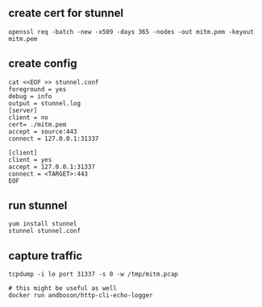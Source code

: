 ## create cert for stunnel
```
openssl req -batch -new -x509 -days 365 -nodes -out mitm.pem -keyout mitm.pem
```
## create config
```
cat <<EOF >> stunnel.conf
foreground = yes
debug = info
output = stunnel.log
[server]
client = no
cert= ./mitm.pem
accept = source:443
connect = 127.0.0.1:31337

[client]
client = yes
accept = 127.0.0.1:31337
connect = <TARGET>:443
EOF
```
## run stunnel 
```
yum install stunnel
stunnel stunnel.conf
```
## capture traffic
```
tcpdump -i lo port 31337 -s 0 -w /tmp/mitm.pcap
```
```
# this might be useful as well
docker run andboson/http-cli-echo-logger
```
